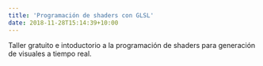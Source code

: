 ```yaml
---
title: 'Programación de shaders con GLSL'
date: 2018-11-28T15:14:39+10:00
---
```


Taller gratuito e intoductorio a la programación de shaders para generación de visuales a tiempo real.

